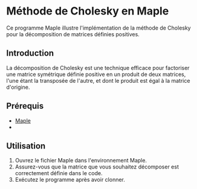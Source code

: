 # Méthode de Cholesky en Maple 

Ce programme Maple illustre l'implémentation de la méthode de Cholesky pour la décomposition de matrices définies positives.

## Introduction

La décomposition de Cholesky est une technique efficace pour factoriser une matrice symétrique définie positive en un produit de deux matrices, l'une étant la transposée de l'autre, et dont le produit est égal à la matrice d'origine.

## Prérequis


- [Maple](https://www.maplesoft.com/)
- 
## Utilisation

1. Ouvrez le fichier Maple dans l'environnement Maple.
2. Assurez-vous que la matrice que vous souhaitez décomposer est correctement définie dans le code.
3. Exécutez le programme après avoir clonner.

   

